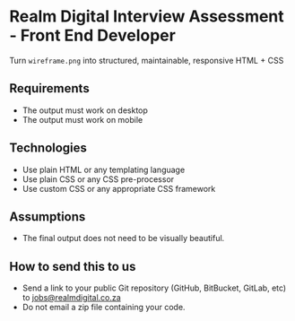 # Realm Digital Interview Assessment - Front End Developer

Turn `wireframe.png` into structured, maintainable, responsive HTML + CSS 

## Requirements

* The output must work on desktop
* The output must work on mobile

## Technologies

* Use plain HTML or any templating language
* Use plain CSS or any CSS pre-processor
* Use custom CSS or any appropriate CSS framework

## Assumptions

* The final output does not need to be visually beautiful. 

## How to send this to us

* Send a link to your public Git repository (GitHub, BitBucket, GitLab, etc) to jobs@realmdigital.co.za
* Do not email a zip file containing your code.
